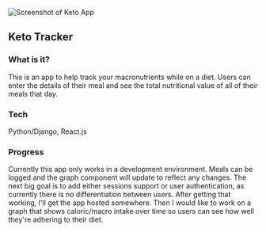 ![Screenshot of Keto App](https://lh3.googleusercontent.com/pUvrBW7u0cYMij_oR81Wbo4RJvWewjUyZ34ftG2qJ2PV1eu_6Mwzua385WfksSaZj4vYZw53jTr84GSdtY_V2Hbak5hbOHPE6jF-bCSSDFZrLE6vuDGWg2E6tQKClsE5YSS2nOYrKfu-nty3aKAe0r7Uidel036exX5b6ibJ2yXdGyEzMGnynKJJ1uPeXn40XAmKEK8xUxGqT2vXYNleu7iSzEwTl38XyWnRaCtrbm7O5TRsjtvSdKRzxYs2LTdb9IMhTKv8gZiGvlYFRDUO30LJDnu4WljBwbA1KYVUP57y4dt_EgDgKr-1lfxKxy-kCL7iRnljKwHFkEf4mCctR4M_dn6yu220q1WlR39tdXyftb7vPiWq0lrVDI657n3Or5bUkwmLPoOXjz-J6givm6A6u2kJHZ7eLlLh-AIkFN3hDTWO6aGD2z-4j_5RTTtGvVf2ab2GVg14cTjAsi2hmrqCVwVprwQEi7Y5AufO54BEk_2Lhv_4wTfji5DBoUQmwoyDc8n3sOE_Zck6Lmg9I6NJkW-4heuYuE7s_kk5ESOLRYyat7xdH-IB33pO4DfRDWL7uRAtQ7LVjnOi4-R4oEFQdA4QsCq_IzNb6u1D1snH4K4FoQnu-Ib8EtGgDphLh79dA4NRsqySmXojIZr-xraS4s1TZX8=w2274-h1166-no)
## Keto Tracker

### What is it?
This is an app to help track your macronutrients while on a diet. Users can enter the details of their meal and see the total nutritional value of all of their meals that day.

### Tech
Python/Django, React.js


### Progress
Currently this app only works in a development environment. Meals can be logged and the graph component will update to reflect any changes. The next big goal is to add either sessions support or user authentication, as currently there is no differentiation between users. After getting that working, I'll get the app hosted somewhere. Then I would like to work on a graph that shows caloric/macro intake over time so users can see how well they're adhering to their diet.
